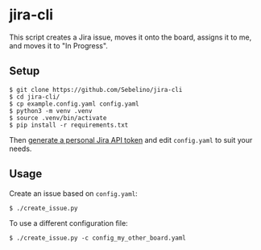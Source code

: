 # jira-cli

This script creates a Jira issue, moves it onto the board, assigns it to me, and moves it to "In Progress".

## Setup
```
$ git clone https://github.com/Sebelino/jira-cli
$ cd jira-cli/
$ cp example.config.yaml config.yaml
$ python3 -m venv .venv
$ source .venv/bin/activate
$ pip install -r requirements.txt
```
Then [generate a personal Jira API token](https://id.atlassian.com/manage-profile/security/api-tokens) and edit `config.yaml` to suit your needs.

## Usage
Create an issue based on `config.yaml`:
```
$ ./create_issue.py
```
To use a different configuration file:
```
$ ./create_issue.py -c config_my_other_board.yaml
```
